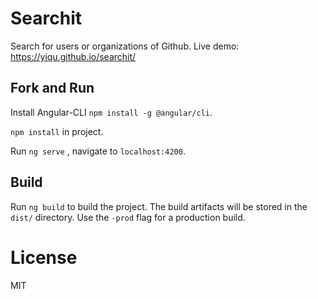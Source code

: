 # Searchit

Search for users or organizations of Github. Live demo: https://yiqu.github.io/searchit/

## Fork and Run

Install Angular-CLI `npm install -g @angular/cli`.

`npm install` in project.

Run `ng serve` , navigate to `localhost:4200`.

## Build

Run `ng build` to build the project. The build artifacts will be stored in the `dist/` directory. Use the `-prod` flag for a production build.

# License

MIT

